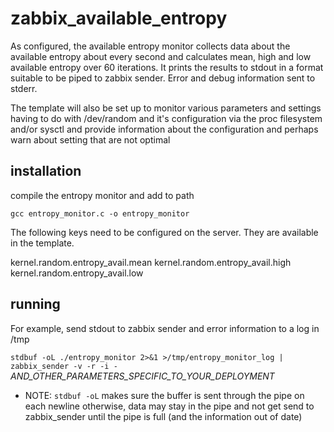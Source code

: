 # zabbix_available_entropy

As configured, the available entropy monitor collects data about the 
available entropy about every second and calculates mean, high and low
available entropy over 60 iterations. It prints the results to stdout 
in a format suitable to be piped to zabbix sender. Error and debug information
sent to stderr.

The template will also be set up to monitor various parameters and settings 
having to do with /dev/random and it's configuration via the proc filesystem
and/or sysctl and provide information about the configuration and perhaps 
warn about setting that are not optimal


## installation

compile the entropy monitor and add to path

``gcc entropy_monitor.c -o entropy_monitor``

The following keys need to be configured on the server. They are available in the template.

kernel.random.entropy_avail.mean
kernel.random.entropy_avail.high
kernel.random.entropy_avail.low

## running 

For example, send stdout to zabbix sender and error information to a log in /tmp

``stdbuf -oL ./entropy_monitor 2>&1 >/tmp/entropy_monitor_log | zabbix_sender -v -r -i - `` _AND_OTHER_PARAMETERS_SPECIFIC_TO_YOUR_DEPLOYMENT_

* NOTE: ``stdbuf -oL`` makes sure the buffer is sent through the pipe on each newline
  otherwise, data may stay in the pipe and not get send to zabbix_sender until the 
  pipe is full (and the information out of date)

